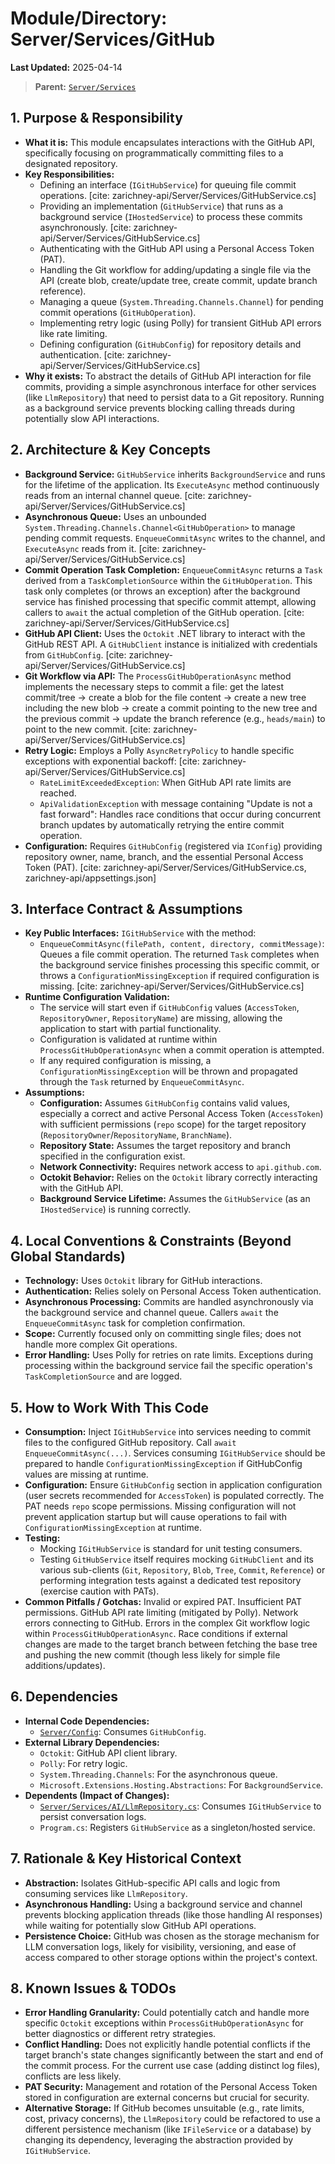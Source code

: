 # Module/Directory: Server/Services/GitHub

**Last Updated:** 2025-04-14

> **Parent:** [`Server/Services`](../README.md)

## 1. Purpose & Responsibility

* **What it is:** This module encapsulates interactions with the GitHub API, specifically focusing on programmatically committing files to a designated repository.
* **Key Responsibilities:**
    * Defining an interface (`IGitHubService`) for queuing file commit operations. [cite: zarichney-api/Server/Services/GitHubService.cs]
    * Providing an implementation (`GitHubService`) that runs as a background service (`IHostedService`) to process these commits asynchronously. [cite: zarichney-api/Server/Services/GitHubService.cs]
    * Authenticating with the GitHub API using a Personal Access Token (PAT).
    * Handling the Git workflow for adding/updating a single file via the API (create blob, create/update tree, create commit, update branch reference).
    * Managing a queue (`System.Threading.Channels.Channel`) for pending commit operations (`GitHubOperation`).
    * Implementing retry logic (using Polly) for transient GitHub API errors like rate limiting.
    * Defining configuration (`GitHubConfig`) for repository details and authentication. [cite: zarichney-api/Server/Services/GitHubService.cs]
* **Why it exists:** To abstract the details of GitHub API interaction for file commits, providing a simple asynchronous interface for other services (like `LlmRepository`) that need to persist data to a Git repository. Running as a background service prevents blocking calling threads during potentially slow API interactions.

## 2. Architecture & Key Concepts

* **Background Service:** `GitHubService` inherits `BackgroundService` and runs for the lifetime of the application. Its `ExecuteAsync` method continuously reads from an internal channel queue. [cite: zarichney-api/Server/Services/GitHubService.cs]
* **Asynchronous Queue:** Uses an unbounded `System.Threading.Channels.Channel<GitHubOperation>` to manage pending commit requests. `EnqueueCommitAsync` writes to the channel, and `ExecuteAsync` reads from it. [cite: zarichney-api/Server/Services/GitHubService.cs]
* **Commit Operation Task Completion:** `EnqueueCommitAsync` returns a `Task` derived from a `TaskCompletionSource` within the `GitHubOperation`. This task only completes (or throws an exception) after the background service has finished processing that specific commit attempt, allowing callers to `await` the actual completion of the GitHub operation. [cite: zarichney-api/Server/Services/GitHubService.cs]
* **GitHub API Client:** Uses the `Octokit` .NET library to interact with the GitHub REST API. A `GitHubClient` instance is initialized with credentials from `GitHubConfig`. [cite: zarichney-api/Server/Services/GitHubService.cs]
* **Git Workflow via API:** The `ProcessGitHubOperationAsync` method implements the necessary steps to commit a file: get the latest commit/tree -> create a blob for the file content -> create a new tree including the new blob -> create a commit pointing to the new tree and the previous commit -> update the branch reference (e.g., `heads/main`) to point to the new commit. [cite: zarichney-api/Server/Services/GitHubService.cs]
* **Retry Logic:** Employs a Polly `AsyncRetryPolicy` to handle specific exceptions with exponential backoff: [cite: zarichney-api/Server/Services/GitHubService.cs]
    * `RateLimitExceededException`: When GitHub API rate limits are reached.
    * `ApiValidationException` with message containing "Update is not a fast forward": Handles race conditions that occur during concurrent branch updates by automatically retrying the entire commit operation.
* **Configuration:** Requires `GitHubConfig` (registered via `IConfig`) providing repository owner, name, branch, and the essential Personal Access Token (PAT). [cite: zarichney-api/Server/Services/GitHubService.cs, zarichney-api/appsettings.json]

## 3. Interface Contract & Assumptions

* **Key Public Interfaces:** `IGitHubService` with the method:
    * `EnqueueCommitAsync(filePath, content, directory, commitMessage)`: Queues a file commit operation. The returned `Task` completes when the background service finishes processing this specific commit, or throws a `ConfigurationMissingException` if required configuration is missing. [cite: zarichney-api/Server/Services/GitHubService.cs]
* **Runtime Configuration Validation:**
    * The service will start even if `GitHubConfig` values (`AccessToken`, `RepositoryOwner`, `RepositoryName`) are missing, allowing the application to start with partial functionality.
    * Configuration is validated at runtime within `ProcessGitHubOperationAsync` when a commit operation is attempted.
    * If any required configuration is missing, a `ConfigurationMissingException` will be thrown and propagated through the `Task` returned by `EnqueueCommitAsync`.
* **Assumptions:**
    * **Configuration:** Assumes `GitHubConfig` contains valid values, especially a correct and active Personal Access Token (`AccessToken`) with sufficient permissions (`repo` scope) for the target repository (`RepositoryOwner`/`RepositoryName`, `BranchName`).
    * **Repository State:** Assumes the target repository and branch specified in the configuration exist.
    * **Network Connectivity:** Requires network access to `api.github.com`.
    * **Octokit Behavior:** Relies on the `Octokit` library correctly interacting with the GitHub API.
    * **Background Service Lifetime:** Assumes the `GitHubService` (as an `IHostedService`) is running correctly.

## 4. Local Conventions & Constraints (Beyond Global Standards)

* **Technology:** Uses `Octokit` library for GitHub interactions.
* **Authentication:** Relies solely on Personal Access Token authentication.
* **Asynchronous Processing:** Commits are handled asynchronously via the background service and channel queue. Callers `await` the `EnqueueCommitAsync` task for completion confirmation.
* **Scope:** Currently focused only on committing single files; does not handle more complex Git operations.
* **Error Handling:** Uses Polly for retries on rate limits. Exceptions during processing within the background service fail the specific operation's `TaskCompletionSource` and are logged.

## 5. How to Work With This Code

* **Consumption:** Inject `IGitHubService` into services needing to commit files to the configured GitHub repository. Call `await EnqueueCommitAsync(...)`. Services consuming `IGitHubService` should be prepared to handle `ConfigurationMissingException` if GitHubConfig values are missing at runtime.
* **Configuration:** Ensure `GitHubConfig` section in application configuration (user secrets recommended for `AccessToken`) is populated correctly. The PAT needs `repo` scope permissions. Missing configuration will not prevent application startup but will cause operations to fail with `ConfigurationMissingException` at runtime.
* **Testing:**
    * Mocking `IGitHubService` is standard for unit testing consumers.
    * Testing `GitHubService` itself requires mocking `GitHubClient` and its various sub-clients (`Git`, `Repository`, `Blob`, `Tree`, `Commit`, `Reference`) or performing integration tests against a dedicated test repository (exercise caution with PATs).
* **Common Pitfalls / Gotchas:** Invalid or expired PAT. Insufficient PAT permissions. GitHub API rate limiting (mitigated by Polly). Network errors connecting to GitHub. Errors in the complex Git workflow logic within `ProcessGitHubOperationAsync`. Race conditions if external changes are made to the target branch between fetching the base tree and pushing the new commit (though less likely for simple file additions/updates).

## 6. Dependencies

* **Internal Code Dependencies:**
    * [`Server/Config`](../../Config/README.md): Consumes `GitHubConfig`.
* **External Library Dependencies:**
    * `Octokit`: GitHub API client library.
    * `Polly`: For retry logic.
    * `System.Threading.Channels`: For the asynchronous queue.
    * `Microsoft.Extensions.Hosting.Abstractions`: For `BackgroundService`.
* **Dependents (Impact of Changes):**
    * [`Server/Services/AI/LlmRepository.cs`](../AI/LlmRepository.cs): Consumes `IGitHubService` to persist conversation logs.
    * `Program.cs`: Registers `GitHubService` as a singleton/hosted service.

## 7. Rationale & Key Historical Context

* **Abstraction:** Isolates GitHub-specific API calls and logic from consuming services like `LlmRepository`.
* **Asynchronous Handling:** Using a background service and channel prevents blocking application threads (like those handling AI responses) while waiting for potentially slow GitHub API operations.
* **Persistence Choice:** GitHub was chosen as the storage mechanism for LLM conversation logs, likely for visibility, versioning, and ease of access compared to other storage options within the project's context.

## 8. Known Issues & TODOs

* **Error Handling Granularity:** Could potentially catch and handle more specific `Octokit` exceptions within `ProcessGitHubOperationAsync` for better diagnostics or different retry strategies.
* **Conflict Handling:** Does not explicitly handle potential conflicts if the target branch's state changes significantly between the start and end of the commit process. For the current use case (adding distinct log files), conflicts are less likely.
* **PAT Security:** Management and rotation of the Personal Access Token stored in configuration are external concerns but crucial for security.
* **Alternative Storage:** If GitHub becomes unsuitable (e.g., rate limits, cost, privacy concerns), the `LlmRepository` could be refactored to use a different persistence mechanism (like `IFileService` or a database) by changing its dependency, leveraging the abstraction provided by `IGitHubService`.